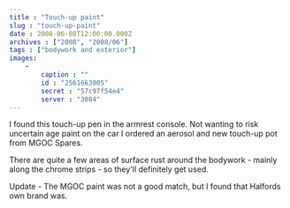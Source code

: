 ```yaml
---
title : "Touch-up paint"
slug : "touch-up-paint"
date : 2008-06-08T12:00:00.000Z
archives : ["2008", "2008/06"]
tags : ["bodywork and exterior"]
images:
    -
        caption : ""
        id : "2561663005"
        secret : "57c97f54e4"
        server : "3084"
---
```


I found this touch-up pen in the armrest console. Not wanting to risk uncertain age paint on the car I ordered an aerosol and new touch-up pot from MGOC Spares.

There are quite a few areas of surface rust around the bodywork - mainly along the chrome strips - so they'll definitely get used.

Update - The MGOC paint was not a good match, but I found that Halfords own brand was.